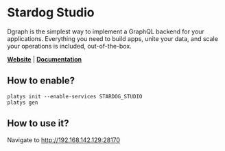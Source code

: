 # Stardog Studio

Dgraph is the simplest way to implement a GraphQL backend for your applications. Everything you need to build apps, unite your data, and scale your operations is included, out-of-the-box.  

**[Website](https://www.stardog.com/studio/)** | **[Documentation](https://docs.stardog.com/archive/7.5.1/studio/)** 

## How to enable?

```
platys init --enable-services STARDOG_STUDIO
platys gen
```

## How to use it?

Navigate to <http://192.168.142.129:28170>